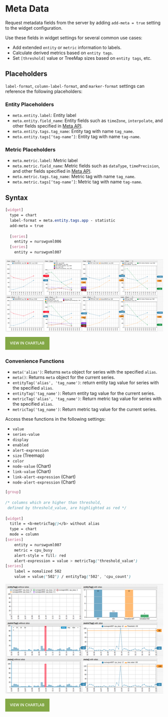# Meta Data

Request metadata fields from the server by adding `add-meta = true` setting to the widget configuration.

Use these fields in widget settings for several common use cases:

* Add extended `entity` or `metric` information to labels.
* Calculate derived metrics based on `entity tags`.
* Set `[threshold]` value or TreeMap sizes based  on `entity tags`, etc.

## Placeholders

`label-format`, `column-label-format`, and `marker-format` settings can reference the following placeholders:

### Entity Placeholders

* `meta.entity.label`: Entity label
* `meta.entity.field_name`: Entity fields such as `timeZone`, `interpolate`, and other fields specified in [Meta API](https://axibase.com/docs/atsd/api/meta/).
* `meta.entity.tags.tag_name`: Entity tag with name `tag_name`.
* `meta.entity.tags[‘tag-name’]`: Entity tag with name `tag-name`.

### Metric Placeholders

* `meta.metric.label`: Metric label
* `meta.metric.field_name`: Metric fields such as `dataType`, `timePrecision`, and other fields specified in [Meta API](https://axibase.com/docs/atsd/api/meta/).
* `meta.metric.tags.tag_name`: Metric tag with name `tag_name`.
* `meta.metric.tags[‘tag-name’]`: Metric tag with name `tag-name`.

## Syntax

```css
[widget]
  type = chart
  label-format = meta.entity.tags.app - statistic
  add-meta = true

  [series]
    entity = nurswgvml006
  [series]
    entity = nurswgvml007
```

![](./images/meta-data1.png)

[![](./images/button.png)](https://apps.axibase.com/chartlab/100f5b65/2/#)

### Convenience Functions

* `meta('alias')`: Returns `meta` object for series with the specified `alias`.
* `meta()`: Returns `meta` object for the current series.
* `entityTag('alias', 'tag_name')`:  return entity tag value for series with the specified `alias`.
* `entityTag('tag_name')`: Return entity tag value for the current series.
* `metricTag('alias', 'tag_name')`: Return metric tag value for series with the specified `alias`.
* `metricTag('tag_name')`: Return metric tag value for the current series.

Access these functions in the following settings:

* `value`
* `series-value`
* `display`
* `enabled`
* `alert-expression`
* `size` (Treemap)
* `color`
* `node-value` (Chart)
* `link-value` (Chart)
* `link-alert-expression` (Chart)
* `node-alert-expression` (Chart)

```css
[group]

/* columns which are higher than threshold,
 defined by threshold_value, are highlighted as red */

[widget]
  title = <b>metricTag()</b> without alias
  type = chart
  mode = column
[series]
    entity = nurswgvml007
    metric = cpu_busy
    alert-style = fill: red
    alert-expression = value > metricTag('threshold_value')
[series]
    label = nomalized 502
    value = value('502') / entityTag('502', 'cpu_count')
```

![](./images/convenience-functions.png)

[![](./images/button.png)](https://apps.axibase.com/chartlab/199f98ec)